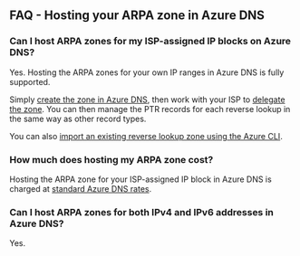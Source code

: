 <BR> 

## FAQ - Hosting your ARPA zone in Azure DNS
### Can I host ARPA zones for my ISP-assigned IP blocks on Azure DNS?
Yes. Hosting the ARPA zones for your own IP ranges in Azure DNS is fully supported.

Simply [create the zone in Azure DNS](../articles/dns/dns-getstarted-create-dnszone.md), then work with your ISP to [delegate the zone](../articles/dns/dns-domain-delegation.md).  You can then manage the PTR records for each reverse lookup in the same way as other record types.

You can also [import an existing reverse lookup zone using the Azure CLI](../articles/dns/dns-import-export.md).

### How much does hosting my ARPA zone cost?
Hosting the ARPA zone for your ISP-assigned IP block in Azure DNS is charged at [standard Azure DNS rates](https://azure.microsoft.com/pricing/details/dns/).

### Can I host ARPA zones for both IPv4 and IPv6 addresses in Azure DNS?
Yes.

